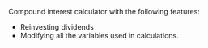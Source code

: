 Compound interest calculator with the following features:
  - Reinvesting dividends
  - Modifying all the variables used in calculations.
